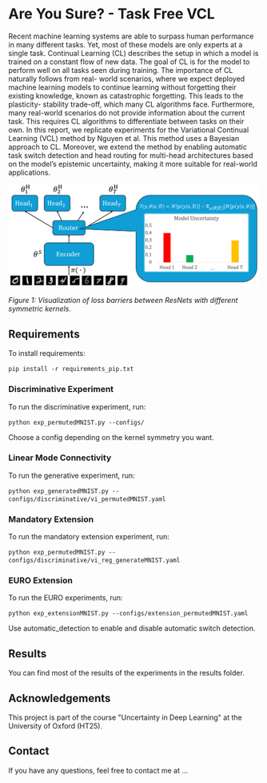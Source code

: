 # Are You Sure? - Task Free VCL
Recent machine learning systems are able to surpass human performance in many different
tasks. Yet, most of these models are only experts at a single task. Continual Learning (CL) describes
the setup in which a model is trained on a constant flow of new data. The goal of CL is for the model
to perform well on all tasks seen during training. The importance of CL naturally follows from real-
world scenarios, where we expect deployed machine learning models to continue learning without
forgetting their existing knowledge, known as catastrophic forgetting. This leads to the plasticity-
stability trade-off, which many CL algorithms face. Furthermore, many real-world scenarios do not
provide information about the current task. This requires CL algorithms to differentiate between tasks
on their own. In this report, we replicate experiments for the Variational Continual Learning (VCL)
method by Nguyen et al. This method uses a Bayesian approach to CL. Moreover, we extend
the method by enabling automatic task switch detection and head routing for multi-head architectures
based on the model’s epistemic uncertainty, making it more suitable for real-world applications.

<img src="images/results.png" alt="Results Overview" width="500">

*Figure 1: Visualization of loss barriers between ResNets with different symmetric kernels.*

## Requirements

To install requirements:

```setup
pip install -r requirements_pip.txt
```

### Discriminative Experiment

To run the discriminative experiment, run:

```experiment1
python exp_permutedMNIST.py --configs/
```
Choose a config depending on the kernel symmetry you want.
### Linear Mode Connectivity

To run the generative experiment, run:

```experiment2
python exp_generatedMNIST.py --configs/discriminative/vi_permutedMNIST.yaml
```
### Mandatory Extension

To run the mandatory extension experiment, run:

```experiment3
python exp_permutedMNIST.py --configs/discriminative/vi_reg_generateMNIST.yaml
```
### EURO Extension

To run the EURO experiments, run:

```experiment4
python exp_extensionMNIST.py --configs/extension_permutedMNIST.yaml
```
Use automatic_detection to enable and disable automatic switch detection.

## Results

You can find most of the results of the experiments in the results folder.

## Acknowledgements

This project is part of the course "Uncertainty in Deep Learning" at the University of Oxford (HT25).

## Contact

If you have any questions, feel free to contact me at ...
